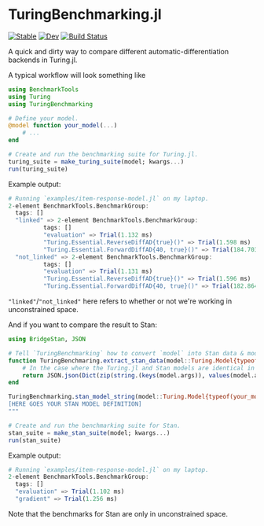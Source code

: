 # TuringBenchmarking.jl

[![Stable](https://img.shields.io/badge/docs-stable-blue.svg)](https://turinglang.github.io/TuringBenchmarking.jl/stable/)
[![Dev](https://img.shields.io/badge/docs-dev-blue.svg)](https://turinglang.github.io/TuringBenchmarking.jl/dev/)
[![Build Status](https://github.com/turinglang/TuringBenchmarking.jl/actions/workflows/CI.yml/badge.svg?branch=main)](https://github.com/turinglang/TuringBenchmarking.jl/actions/workflows/CI.yml?query=branch%3Amain)

A quick and dirty way to compare different automatic-differentiation backends in Turing.jl.

A typical workflow will look something like

``` julia
using BenchmarkTools
using Turing
using TuringBenchmarking

# Define your model.
@model function your_model(...)
    # ...
end

# Create and run the benchmarking suite for Turing.jl.
turing_suite = make_turing_suite(model; kwargs...)
run(turing_suite)
```

Example output:

``` julia
# Running `examples/item-response-model.jl` on my laptop.
2-element BenchmarkTools.BenchmarkGroup:
  tags: []
  "linked" => 2-element BenchmarkTools.BenchmarkGroup:
          tags: []
          "evaluation" => Trial(1.132 ms)
          "Turing.Essential.ReverseDiffAD{true}()" => Trial(1.598 ms)
          "Turing.Essential.ForwardDiffAD{40, true}()" => Trial(184.703 ms)
  "not_linked" => 2-element BenchmarkTools.BenchmarkGroup:
          tags: []
          "evaluation" => Trial(1.131 ms)
          "Turing.Essential.ReverseDiffAD{true}()" => Trial(1.596 ms)
          "Turing.Essential.ForwardDiffAD{40, true}()" => Trial(182.864 ms)
```

`"linked"`/`"not_linked"` here refers to whether or not we're working in unconstrained space.

And if you want to compare the result to Stan:

``` julia
using BridgeStan, JSON

# Tell `TuringBenchmarking` how to convert `model` into Stan data & model.
function TuringBenchmaring.extract_stan_data(model::Turing.Model{typeof(your_model)})
    # In the case where the Turing.jl and Stan models are identical in what they expect we can just do:
    return JSON.json(Dict(zip(string.(keys(model.args)), values(model.args))))
end

TuringBenchmarking.stan_model_string(model::Turing.Model{typeof(your_model)}) = """
[HERE GOES YOUR STAN MODEL DEFINITION]
"""

# Create and run the benchmarking suite for Stan.
stan_suite = make_stan_suite(model; kwargs...)
run(stan_suite)
```

Example output:

``` julia
# Running `examples/item-response-model.jl` on my laptop.
2-element BenchmarkTools.BenchmarkGroup:
  tags: []
  "evaluation" => Trial(1.102 ms)
  "gradient" => Trial(1.256 ms)
```

Note that the benchmarks for Stan are only in unconstrained space.
